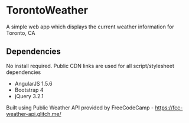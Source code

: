 # TorontoWeather
A simple web app which displays the current weather information for Toronto, CA

## Dependencies
No install required. Public CDN links are used for all script/stylesheet dependencies
- AngularJS 1.5.6
- Bootstrap 4
- jQuery 3.2.1



Built using Public Weather API provided by FreeCodeCamp - https://fcc-weather-api.glitch.me/
